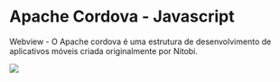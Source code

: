 # Apache Cordova - Javascript

Webview - O Apache cordova é uma estrutura de desenvolvimento de aplicativos móveis criada originalmente por Nitobi.

<img src='https://upload.wikimedia.org/wikipedia/commons/thumb/4/45/Cordova-logo-by-gengns.svg/1280px-Cordova-logo-by-gengns.svg.png' />
